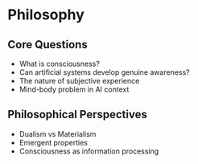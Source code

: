 # Philosophy

## Core Questions
- What is consciousness?
- Can artificial systems develop genuine awareness?
- The nature of subjective experience
- Mind-body problem in AI context

## Philosophical Perspectives
- Dualism vs Materialism
- Emergent properties
- Consciousness as information processing